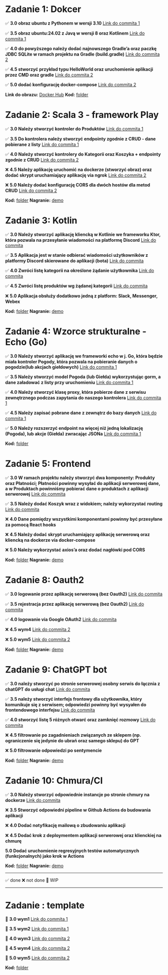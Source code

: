 # Zadanie 1: Dokcer

✅ **3.0 obraz ubuntu z Pythonem w wersji 3.10** [Link do commita 1](https://github.com/zezuul/ebiznes25/commit/ba9370866e9a2973f6a8c9b7218f78447999b009)

✅ **3.5 obraz ubuntu:24.02 z Javą w wersji 8 oraz Kotlinem** [Link do commita 1](https://github.com/zezuul/ebiznes25/commit/ba9370866e9a2973f6a8c9b7218f78447999b009)

✅ **4.0 do powyższego należy dodać najnowszego Gradle’a oraz paczkę JDBC SQLite w ramach projektu na Gradle (build.gradle)** [Link do commita 2](https://github.com/zezuul/ebiznes25/commit/dc2f29a620bf527f561afe6420859c9863f35d05)

✅ **4.5 stworzyć przykład typu HelloWorld oraz uruchomienie aplikacji przez CMD oraz gradle** [Link do commita 2](https://github.com/zezuul/ebiznes25/commit/dc2f29a620bf527f561afe6420859c9863f35d05)

✅ **5.0 dodać konfigurację docker-compose** [Link do commita 2](https://github.com/zezuul/ebiznes25/commit/dc2f29a620bf527f561afe6420859c9863f35d05)

**Link do obrazu:** [Docker Hub](https://hub.docker.com/r/zezuul/task1)
**Kod:** [folder](https://github.com/zezuul/ebiznes25/tree/main/task1)

# Zadanie 2: Scala 3 - framework Play

✅ **3.0 Należy stworzyć kontroler do Produktów** [Link do commita 1]()

✅ **3.5 Do kontrolera należy stworzyć endpointy zgodnie z CRUD - dane pobierane z listy** [Link do commita 1]()

✅ **4.0 Należy stworzyć kontrolery do Kategorii oraz Koszyka + endpointy zgodnie z CRUD** [Link do commita 2]()

❌ **4.5 Należy aplikację uruchomić na dockerze (stworzyć obraz) oraz dodać skrypt uruchamiający aplikację via ngrok** [Link do commita 2]()

❌ **5.0 Należy dodać konfigurację CORS dla dwóch hostów dla metod CRUD** [Link do commita 2]()

**Kod:** [folder](https://github.com/zezuul/ebiznes25/tree/main/task2)
**Nagranie:** [demo](https://github.com/zezuul/ebiznes25/tree/main/demos/task2.webm)

# Zadanie 3: Kotlin

✅ **3.0 Należy stworzyć aplikację kliencką w Kotlinie we frameworku Ktor, która pozwala na przesyłanie wiadomości na platformę Discord** [Link do commita ](https://github.com/zezuul/ebiznes25/commit/7d442957678541509494b5d5f01f1effb39efcf9)

✅ **3.5 Aplikacja jest w stanie odbierać wiadomości użytkowników z platformy Discord skierowane do aplikacji (bota)** [Link do commita ](https://github.com/zezuul/ebiznes25/commit/7d442957678541509494b5d5f01f1effb39efcf9)

✅ **4.0 Zwróci listę kategorii na określone żądanie użytkownika** [Link do commita ](https://github.com/zezuul/ebiznes25/commit/7d442957678541509494b5d5f01f1effb39efcf9)

✅ **4.5 Zwróci listę produktów wg żądanej kategorii** [Link do commita](https://github.com/zezuul/ebiznes25/commit/7d442957678541509494b5d5f01f1effb39efcf9)

❌ **5.0 Aplikacja obsłuży dodatkowo jedną z platform: Slack, Messenger, Webex**

**Kod:** [folder](https://github.com/zezuul/ebiznes25/tree/main/task3)
**Nagranie:** [demo](https://github.com/zezuul/ebiznes25/blob/main/demos/task3.mp4)

# Zadanie 4: Wzorce strukturalne - Echo (Go)

✅ **3.0 Należy stworzyć aplikację we frameworki echo w j. Go, która będzie miała kontroler Pogody, która pozwala na pobieranie danych o pogodzie(lub akcjach giełdowych)** [Link do commita 1](https://github.com/zezuul/ebiznes25/commit/e08490a90ff9711da8de76dff71cf5436bec472c)

✅ **3.5 Należy stworzyć model Pogoda (lub Giełda) wykorzystując gorm, a dane załadować z listy przy uruchomieniu** [Link do commita 1](https://github.com/zezuul/ebiznes25/commit/e08490a90ff9711da8de76dff71cf5436bec472c)

✅ **4.0 Należy stworzyć klasę proxy, która pobierze dane z serwisu zewnętrznego podczas zapytania do naszego kontrolera** [Link do commita 1](https://github.com/zezuul/ebiznes25/commit/e08490a90ff9711da8de76dff71cf5436bec472c)

✅ **4.5 Należy zapisać pobrane dane z zewnątrz do bazy danych** [Link do commita 1](https://github.com/zezuul/ebiznes25/commit/e08490a90ff9711da8de76dff71cf5436bec472c)

✅ **5.0 Należy rozszerzyć endpoint na więcej niż jedną lokalizację (Pogoda), lub akcje (Giełda) zwracając JSONa** [Link do commita 1](https://github.com/zezuul/ebiznes25/commit/e08490a90ff9711da8de76dff71cf5436bec472c)

**Kod:** [folder](https://github.com/zezuul/ebiznes25/tree/main/task4)

# Zadanie 5: Frontend

✅ **3.0 W ramach projektu należy stworzyć dwa komponenty: Produkty oraz Płatności; Płatności powinny wysyłać do aplikacji serwerowej dane, a w Produktach powinniśmy pobierać dane o produktach z aplikacji serwerowej** [Link do commita](https://github.com/zezuul/ebiznes25/commit/70e52a630388a7cd6d09d7e702c3ee7ce208cc30)

✅ **3.5 Należy dodać Koszyk wraz z widokiem; należy wykorzystać routing** [Link do commita](https://github.com/zezuul/ebiznes25/commit/70e52a630388a7cd6d09d7e702c3ee7ce208cc30)

❌ **4.0 Dane pomiędzy wszystkimi komponentami powinny być przesyłane za pomocą React hooks**

❌ **4.5 Należy dodać skrypt uruchamiający aplikację serwerową oraz kliencką na dockerze via docker-compose**

❌ **5.0 Należy wykorzystać axios’a oraz dodać nagłówki pod CORS**

**Kod:** [folder](https://github.com/zezuul/ebiznes25/tree/main/task5)
**Nagranie:** [demo](https://github.com/zezuul/ebiznes25/blob/main/demos/task8.mp4)

# Zadanie 8: Oauth2

✅ **3.0 logowanie przez aplikację serwerową (bez Oauth2)** [Link do commita]()

✅ **3.5 rejestracja przez aplikację serwerową (bez Oauth2)** [Link do commita]()

✅ **4.0 logowanie via Google OAuth2** [Link do commita]()

❌ **4.5 wym4** [Link do commita 2]()

❌ **5.0 wym5** [Link do commita 2]()

**Kod:** [folder](https://github.com/zezuul/ebiznes25/tree/main/task8)
**Nagranie:** [demo](https://github.com/zezuul/ebiznes25/blob/main/demos/task8.mp4)

# Zadanie 9: ChatGPT bot

✅ **3.0 należy stworzyć po stronie serwerowej osobny serwis do łącznia z chatGPT do usługi chat** [Link do commita](https://github.com/zezuul/ebiznes25/commit/d3e5ef3783b6c17598166193f5370d53fff6a1bc)

✅ **3.5 należy stworzyć interfejs frontowy dla użytkownika, który komunikuje się z serwisem; odpowiedzi powinny być wysyałen do frontendowego interfejsu** [Link do commita](https://github.com/zezuul/ebiznes25/commit/d3e5ef3783b6c17598166193f5370d53fff6a1bc)

✅ **4.0 stworzyć listę 5 różnych otwarć oraz zamknięć rozmowy** [Link do commita]()

❌ **4.5 filtrowanie po zagadnieniach związanych ze sklepem (np.
ograniczenie się jedynie do ubrań oraz samego sklepu) do GPT**

❌ **5.0 filtrowanie odpowiedzi po sentymencie**

**Kod:** [folder](https://github.com/zezuul/ebiznes25/tree/main/task9)
**Nagranie:** [demo](https://github.com/zezuul/ebiznes25/blob/main/demos/task9.mp4)

# Zadanie 10: Chmura/CI

✅ **3.0 Należy stworzyć odpowiednie instancje po stronie chmury na dockerze** [Link do commita](https://github.com/zezuul/ebiznes25/commit/8d80fc2e94709b22c97387222ca21719a633eaf6)

❌ **3.5 Stworzyć odpowiedni pipeline w Github Actions do budowania aplikacji**

❌ **4.0 Dodać notyfikację mailową o zbudowaniu aplikacji**

❌ **4.5 Dodać krok z deploymentem aplikacji serwerowej oraz klienckiej na chmurę**

**5.0 Dodać uruchomienie regresyjnych testów automatycznych
(funkcjonalnych) jako krok w Actions**

**Kod:** [folder](https://github.com/zezuul/ebiznes25/tree/main/task10)
**Nagranie:** [demo](https://github.com/zezuul/ebiznes25/blob/main/demos/task10.mp4)

---

✅ done
❌ not done
🚧 WIP

---

# Zadanie : template

🚧 **3.0 wym1** [Link do commita 1]()

🚧 **3.5 wym2** [Link do commita 1]()

🚧 **4.0 wym3** [Link do commita 2]()

🚧 **4.5 wym4** [Link do commita 2]()

🚧 **5.0 wym5** [Link do commita 2]()

**Kod:** [folder]()
